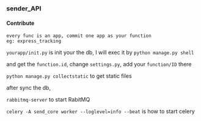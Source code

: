 ### sender_API

#### Contribute

    every func is an app, commit one app as your function
    eg: express_tracking


`yourapp/init.py` is init your the db, I will exec it by `python manage.py shell`

and get the `function.id`, change `settings.py`, add your `function/ID` there

`python manage.py collectstatic` to get static files

after sync the db,

`rabbitmq-server` to start RabitMQ

`celery -A send_core worker --loglevel=info --beat` is how to start celery

